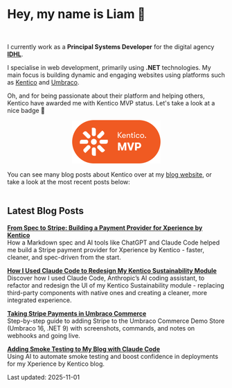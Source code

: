 # Hey, my name is Liam 👋

<br/>

I currently work as a **Principal Systems Developer** for the digital agency **[IDHL](https://www.idhlagency.com)**.

I specialise in web development, primarily using **.NET** technologies. My main focus is building dynamic and engaging websites using platforms such as [Kentico](https://www.kentico.com) and [Umbraco](https://umbraco.com/).

Oh, and for being passionate about their platform and helping others, Kentico have awarded me with Kentico MVP status. Let's take a look at a nice badge 👀

<div align="center">

[<img src="images/kentico-mvp.png" alt="Kentico MVP" width="204" height="100">](https://www.kentico.com/partners/mvp-program)

</div>

You can see many blog posts about Kentico over at my [blog website](https://www.goldfinch.me/), or take a look at the most recent posts below:<br/><br/>

## Latest Blog Posts

**[From Spec to Stripe: Building a Payment Provider for Xperience by Kentico](https://www.goldfinch.me/blog/from-spec-to-stripe-building-a-payment-provider-for-xperience-by-kentico)**  
How a Markdown spec and AI tools like ChatGPT and Claude Code helped me build a Stripe payment provider for Xperience by Kentico - faster, cleaner, and spec-driven from the start.


**[How I Used Claude Code to Redesign My Kentico Sustainability Module](https://www.goldfinch.me/blog/how-i-used-claude-code-to-redesign-my-kentico-sustainability-module)**  
Discover how I used Claude Code, Anthropic’s AI coding assistant, to refactor and redesign the UI of my Kentico Sustainability module - replacing third-party components with native ones and creating a cleaner, more integrated experience.


**[Taking Stripe Payments in Umbraco Commerce](https://www.goldfinch.me/blog/taking-stripe-payments-in-umbraco-commerce)**  
Step-by-step guide to adding Stripe to the Umbraco Commerce Demo Store (Umbraco 16, .NET 9) with screenshots, commands, and notes on webhooks and going live.


**[Adding Smoke Testing to My Blog with Claude Code](https://www.goldfinch.me/blog/adding-smoke-testing-to-my-blog-with-claude-code)**  
Using AI to automate smoke testing and boost confidence in deployments for my Xperience by Kentico blog.


Last updated: 2025-11-01
